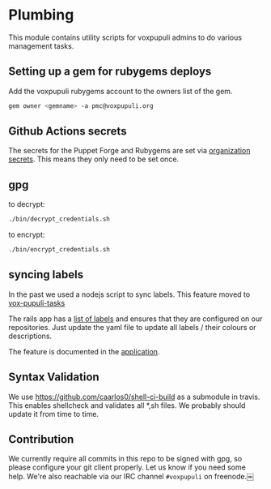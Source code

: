 # Plumbing

This module contains utility scripts for voxpupuli admins to
do various management tasks.

## Setting up a gem for rubygems deploys

Add the voxpupuli rubygems account to the owners list of the gem.

```bash
gem owner <gemname> -a pmc@voxpupuli.org
```

## Github Actions secrets

The secrets for the Puppet Forge and Rubygems are set via [organization secrets](https://github.com/organizations/voxpupuli/settings/secrets/actions). This means they only need to be set once.

## gpg

to decrypt:

```bash
./bin/decrypt_credentials.sh
```

to encrypt:

```bash
./bin/encrypt_credentials.sh
```

## syncing labels

In the past we used a nodejs script to sync labels. This feature moved to
[vox-pupuli-tasks](https://github.com/voxpupuli/vox-pupuli-tasks#vox-pupuli-tasks---the-webapp-for-community-management)

The rails app has a [list of labels](https://github.com/voxpupuli/vox-pupuli-tasks/blob/67d27076e025de2d8336d535da91eac8bb5d667f/config/voxpupuli.yml#L42)
and ensures that they are configured on our repositories. Just update the yaml
file to update all labels / their colours or descriptions.

The feature is documented in the [application](https://github.com/voxpupuli/vox-pupuli-tasks#sync-github-labels).

## Syntax Validation

We use <https://github.com/caarlos0/shell-ci-build> as a submodule in travis. This enables shellcheck and validates all \*,sh files. We probably should update it from time to time.

## Contribution

We currently require all commits in this repo to be signed with gpg, so please
configure your git client properly. Let us know if you need some help. We're
also reachable via our IRC channel `#voxpupuli` on freenode.￼

